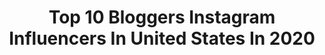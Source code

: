 ---
title: Top 10 Bloggers Instagram Influencers In United States In 2020
description: >-
  Find top bloggers Instagram influencers in United States in 2020. Most popular hashtags: #socialdistancing #revolve #stayhome #travelblog.
platform: Instagram
profiles:
  - username: "therealkatiewaldow"
    fullname: >-
      Hey Katie: A Lifestyle Blog
    location: "United States"
    followers: 10401
    engagement: 1296
    commentsToLikes: 0.074021
    avatar: "https://scontent-ams4-1.cdninstagram.com/v/t51.2885-19/s320x320/51441852_618238771945053_554976973701513216_n.jpg?_nc_ht=scontent-ams4-1.cdninstagram.com&_nc_ohc=HX4gt2Leh1wAX_TKOdv&oh=46b6591e66e9396f5ac64e8d69d3b046&oe=5EBBDEF1"
    verified: false
    hashtags: "#whoworeitbetter, #suchagoodcatholic, #noragrets, #socialdistancing"
  - username: "alishadhuka"
    fullname: >-
      Alisha Dhuka
    location: "United States"
    followers: 13960
    engagement: 1370
    commentsToLikes: 0.232468
    avatar: "https://scontent-amt2-1.cdninstagram.com/v/t51.2885-19/s320x320/91936019_209220706977300_5429423902977687552_n.jpg?_nc_ht=scontent-amt2-1.cdninstagram.com&_nc_ohc=8J1ZM39E0HcAX8o2pDY&oh=c22e9043c862bd6215a757acd905b683&oe=5EBCA1CD"
    verified: false
    hashtags: "#howirawsugar, #socialdistancing, #sheingals, #tendskin"
  - username: "courtneysteeves"
    fullname: >-
      c o u r t n e y  s t e e v e s
    location: "United States"
    followers: 130253
    engagement: 844
    commentsToLikes: 0.032987
    avatar: "https://scontent-lhr8-1.cdninstagram.com/v/t51.2885-19/s320x320/69937425_2727663613911610_5642762122640228352_n.jpg?_nc_ht=scontent-lhr8-1.cdninstagram.com&_nc_ohc=H1gSpCQW8AQAX_PPOkB&oh=6521f30a341f7a34eab97248ed6b35b5&oe=5EBA3EA5"
    verified: false
    hashtags: "#socialdistancing, #courtneysteevesxpuravida, #puravidabracelets, #adventurecat"
  - username: "nashali_x3"
    fullname: >-
      N A S H A L I  B L U🦋
    location: "United States"
    followers: 15995
    engagement: 1246
    commentsToLikes: 0.049790
    avatar: "https://scontent-ams4-1.cdninstagram.com/v/t51.2885-19/s320x320/78934813_553625375217686_5084559546895040512_n.jpg?_nc_ht=scontent-ams4-1.cdninstagram.com&_nc_ohc=109FlT11HxAAX-PZ3i7&oh=a9cbb9951e4f317ca7d3d0c93a3110c4&oe=5EB91C26"
    verified: false
    hashtags: "#pinkwaterbeach, #fashionnova, #kimmiekowardrobe, #novababe"
  - username: "monroesteele"
    fullname: >-
      Monroe Steele
    location: "United States"
    followers: 52828
    engagement: 494
    commentsToLikes: 0.066837
    avatar: "https://scontent-atl3-1.cdninstagram.com/v/t51.2885-19/s320x320/89416773_2657928074336995_8771612584794128384_n.jpg?_nc_ht=scontent-atl3-1.cdninstagram.com&_nc_ohc=61JmIAScMPkAX9fZ_pc&oh=992952ada9d0bbf3b59c20714d35cbef&oe=5EB9EA4D"
    verified: false
    hashtags: "#lulusambassador, #meandotherstories, #statementjewelry, #blackgirlswhoblog"
  - username: "laurawhiltern"
    fullname: >-
      L A U R A 🧿 Whiltern
    location: "United States"
    followers: 23774
    engagement: 1005
    commentsToLikes: 0.040840
    avatar: "https://scontent-ams4-1.cdninstagram.com/v/t51.2885-19/s320x320/79601154_2778380608888549_337289408162037760_n.jpg?_nc_ht=scontent-ams4-1.cdninstagram.com&_nc_ohc=JXDN7rx4es4AX9YeDgk&oh=d10efeefc109e442834b847639a878bf&oe=5E8CD500"
    verified: false
    hashtags: "#stayhome, #tbt"
  - username: "chocolateismyvice"
    fullname: >-
      Alisha + Beauty/Fashion + LOL
    location: "United States"
    followers: 31203
    engagement: 498
    commentsToLikes: 0.066415
    avatar: "https://scontent-lhr8-1.cdninstagram.com/v/t51.2885-19/s320x320/79721634_459734701643171_4057343149402488832_n.jpg?_nc_ht=scontent-lhr8-1.cdninstagram.com&_nc_ohc=T30CLVLeROsAX9l6E5w&oh=9c418618b070ff233559ef0e28ad6fc5&oe=5EB93F54"
    verified: false
    hashtags: "#liketkit, #quarantineyoself, #revolve, #ltksalealert"
  - username: "maryamhaidar_"
    fullname: >-
      Maryam🌹
    location: "United States"
    followers: 9177
    engagement: 1040
    commentsToLikes: 0.135653
    avatar: "https://scontent-lhr8-1.cdninstagram.com/v/t51.2885-19/s320x320/91741981_549790468987687_165321692179070976_n.jpg?_nc_ht=scontent-lhr8-1.cdninstagram.com&_nc_ohc=sh0FTLTEJEwAX_Eg5sH&oh=b48e4f651fb885cb29fca0f369ca9329&oe=5EBAF5B4"
    verified: false
    hashtags: "#selfie, #ghalichiglam, #norvina, #hairmakeupdiary"
  - username: "fabul0uus"
    fullname: >-
      J E N N 
    location: "United States"
    followers: 22150
    engagement: 570
    commentsToLikes: 0.095321
    avatar: "https://scontent-nrt1-1.cdninstagram.com/v/t51.2885-19/s320x320/91215320_2648639328719811_8067966623811633152_n.jpg?_nc_ht=scontent-nrt1-1.cdninstagram.com&_nc_ohc=mJi4bVFkqRkAX-3FMCW&oh=cdb7ddbb753495b8fdef06b2c65f003b&oe=5EB2E266"
    verified: false
    hashtags: "#mytravelgram, #femmetravel, #instadaily, #nottinghilllondon"
  - username: "thecontentbug"
    fullname: >-
      Cathrin Manning
    location: "United States"
    followers: 10597
    engagement: 942
    commentsToLikes: 0.089992
    avatar: "https://scontent-amt2-1.cdninstagram.com/v/t51.2885-19/s320x320/69277905_507780713114629_6920641483066310656_n.jpg?_nc_ht=scontent-amt2-1.cdninstagram.com&_nc_ohc=NbiyHIjwLjEAX9-1U-u&oh=1ff24538e3a16b44d40e304dd22f481d&oe=5EB7D6ED"
    verified: false
    hashtags: "#tcbchristmas"
---